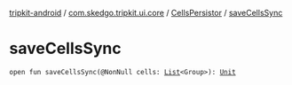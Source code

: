 [tripkit-android](../../index.md) / [com.skedgo.tripkit.ui.core](../index.md) / [CellsPersistor](index.md) / [saveCellsSync](./save-cells-sync.md)

# saveCellsSync

`open fun saveCellsSync(@NonNull cells: `[`List`](https://kotlinlang.org/api/latest/jvm/stdlib/kotlin.collections/-list/index.html)`<Group>): `[`Unit`](https://kotlinlang.org/api/latest/jvm/stdlib/kotlin/-unit/index.html)